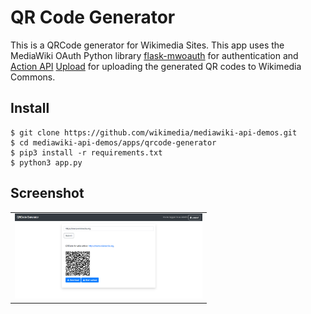 # QR Code Generator
This is a QRCode generator for Wikimedia Sites. This app uses the MediaWiki OAuth Python library [flask-mwoauth](https://github.com/valhallasw/flask-mwoauth) for authentication and [Action API](https://www.mediawiki.org/wiki/API:Main_page) [Upload](https://www.mediawiki.org/wiki/API:Upload) for uploading the generated QR codes to Wikimedia Commons.

Install
-------

```
$ git clone https://github.com/wikimedia/mediawiki-api-demos.git
$ cd mediawiki-api-demos/apps/qrcode-generator
$ pip3 install -r requirements.txt
$ python3 app.py
```

Screenshot
----------

<table><tr><td>
<img src="screenshot.png" width="300" style="border 5px solid black">
</td></tr></table>